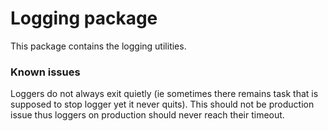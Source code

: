# Logging package

This package contains the logging utilities.

### Known issues

Loggers do not always exit quietly (ie sometimes there remains task that is supposed to stop logger yet it never quits). This should not be production issue thus loggers on production should never reach their timeout.